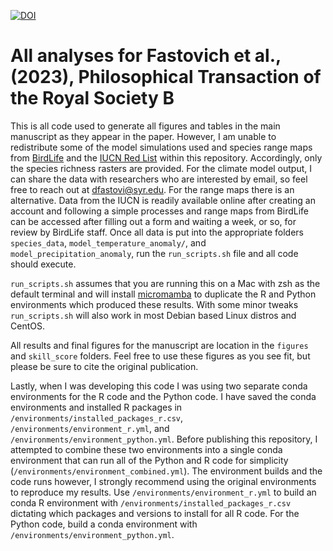 [![DOI](https://zenodo.org/badge/635942533.svg)](https://zenodo.org/badge/latestdoi/635942533)

# All analyses for Fastovich et al., (2023), Philosophical Transaction of the Royal Society B

This is all code used to generate all figures and tables in the main manuscript as they appear in the paper. However, I am unable to redistribute some of the model simulations used and species range maps from [BirdLife](http://datazone.birdlife.org/species/requestdis) and the [IUCN Red List](https://www.iucnredlist.org/resources/spatial-data-download) within this repository. Accordingly, only the species richness rasters are provided. For the climate model output, I can share the data with researchers who are interested by email, so feel free to reach out at dfastovi@syr.edu. For the range maps there is an alternative. Data from the IUCN is readily available online after creating an account and following a simple processes and range maps from BirdLife can be accessed after filling out a form and waiting a week, or so, for review by BirdLife staff. Once all data is put into the appropriate folders `species_data`, `model_temperature_anomaly/`, and `model_precipitation_anomaly`, run the `run_scripts.sh` file and all code should execute.

`run_scripts.sh` assumes that you are running this on a Mac with zsh as the default terminal and will install [micromamba](https://mamba.readthedocs.io/en/latest/user_guide/micromamba.html) to duplicate the R and Python environments which produced these results. With some minor tweaks `run_scripts.sh` will also work in most Debian based Linux distros and CentOS.

All results and final figures for the manuscript are location in the `figures` and `skill_score` folders. Feel free to use these figures as you see fit, but please be sure to cite the original publication.

Lastly, when I was developing this code I was using two separate conda environments for the R code and the Python code. I have saved the conda environments and installed R packages in `/environments/installed_packages_r.csv`, `/environments/environment_r.yml`, and `/environments/environment_python.yml`. Before publishing this repository, I attempted to combine these two environments into a single conda environment that can run all of the Python and R code for simplicity (`/environments/environment_combined.yml`). The environment builds and the code runs however, I strongly recommend using the original environments to reproduce my results. Use `/environments/environment_r.yml` to build an conda R environment with `/environments/installed_packages_r.csv` dictating which packages and versions to install for all R code. For the Python code, build a conda environment with `/environments/environment_python.yml`.
